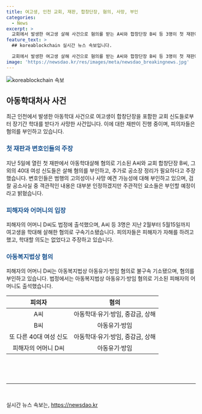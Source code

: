 ```yaml
---
title: 여고생, 인천 교회, 재판, 합창단장, 혐의, 사망, 부인
categories:
  - News
excerpt: >
  교회에서 발생한 여고생 살해 사건으로 혐의를 받는 A씨와 합창단장 B씨 등 3명이 첫 재판에서 살해 혐의를 부인했다. 이들은 아동학대 및 유기 등 여러 혐의가 적용됐으며, 검찰은 합창단장이 피해자를 감시하고 결박하는 등의 행위를 지시했다고 주장했다. 피해자의 어머니도 불구속 기소됐으며, 피의자들은 피해자가 자해를 시도했다고 주장하고 있다. 혐의에 대한 판단은 다음 재판에서 이뤄질 예정이다.
feature_text: >
  ## koreablockchain 실시간 뉴스 속보입니다.

  교회에서 발생한 여고생 살해 사건으로 혐의를 받는 A씨와 합창단장 B씨 등 3명이 첫 재판에서 살해 혐의를 부인했다. 이들은 아동학대 및 유기 등 여러 혐의가 적용됐으며, 검찰은 합창단장이 피해자를 감시하고 결박하는 등의 행위를 지시했다고 주장했다. 피해자의 어머니도 불구속 기소됐으며, 피의자들은 피해자가 자해를 시도했다고 주장하고 있다. 혐의에 대한 판단은 다음 재판에서 이뤄질 예정이다.
image: 'https://newsdao.kr/res/images/meta/newsdao_breakingnews.jpg'
---
```


<p><img src="https://newsdao.kr/res/images/meta/newsdao_breakingnews.jpg" alt="koreablockchain 속보" /></p>

<h2 data-ke-size="size26">아동학대처사 사건</h2>

<p data-ke-size="size16">최근 인천에서 발생한 아동학대 사건으로 여고생이 합창단장을 포함한 교회 신도들로부터 장기간 학대를 받다가 사망한 사건입니다. 이에 대한 재판이 진행 중이며, 피의자들은 혐의를 부인하고 있습니다.</p>

<h3><b><span style="color: #1a5490;">첫 재판과 변호인들의 주장</span></b></h3>

<p data-ke-size="size16">지난 5일에 열린 첫 재판에서 아동학대살해 혐의로 기소된 A씨와 교회 합창단장 B씨, 그 외의 40대 여성 신도들은 살해 혐의를 부인하고, 추가로 공소장 정리가 필요하다고 주장했습니다. 변호인들은 범행의 고의성이나 사망 예견 가능성에 대해 부인하고 있으며, 검찰 공소사실 중 객관적인 내용은 대부분 인정하겠지만 주관적인 요소들은 부인할 예정이라고 밝혔습니다.</p>

<h3><b><span style="color: #1a5490;">피해자와 어머니의 입장</span></b></h3>

<p data-ke-size="size16">피해자의 어머니 D씨도 법정에 출석했으며, A씨 등 3명은 지난 2월부터 5월15일까지 여고생을 학대해 살해한 혐의로 구속기소됐습니다. 피의자들은 피해자가 자해를 하려고 했고, 학대할 의도는 없었다고 주장하고 있습니다.</p>

<h3><b><span style="color: #1a5490;">아동복지법상 혐의</span></b></h3>

<p data-ke-size="size16">피해자의 어머니 D씨는 아동복지법상 아동유기·방임 혐의로 불구속 기소됐으며, 혐의를 부인하고 있습니다. 법정에서는 아동복지법상 아동유기·방임 혐의로 기소된 피해자의 어머니도 출석했습니다.</p> 

<table>
    <thead>
        <tr>
            <th style="text-align: center;">피의자</th>
            <th style="text-align: center;">혐의</th>
        </tr>
    </thead>
    <tbody>
        <tr>
            <td style="text-align: center;">A씨</td>
            <td style="text-align: center;">아동학대·유기·방임, 중감금, 상해</td>
        </tr>
        <tr>
            <td style="text-align: center;">B씨</td>
            <td style="text-align: center;">아동유기·방임</td>
        </tr>
        <tr>
            <td style="text-align: center;">또 다른 40대 여성 신도</td>
            <td style="text-align: center;">아동학대·유기·방임, 중감금, 상해</td>
        </tr>
        <tr>
            <td style="text-align: center;">피해자의 어머니 D씨</td>
            <td style="text-align: center;">아동유기·방임</td>
        </tr>
    </tbody>
</table>

<p data-ke-size="size16">&nbsp;</p>

<p data-ke-size="size16">&nbsp;</p>

<hr>

<p data-ke-size="size16">&nbsp;</p>
실시간 뉴스 속보는, <a href="https://newsdao.kr" rel="dofollow">https://newsdao.kr</a>



